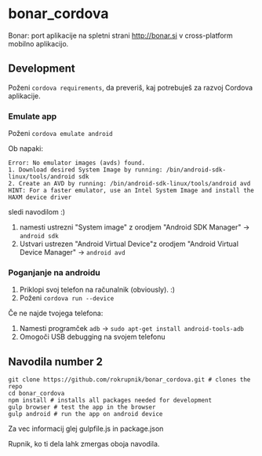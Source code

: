 # bonar_cordova
Bonar: port aplikacije na spletni strani http://bonar.si v cross-platform mobilno aplikacijo.

## Development
Poženi `cordova requirements`, da preveriš, kaj potrebuješ za razvoj Cordova aplikacije.

### Emulate app
Poženi `cordova emulate android`

Ob napaki:
```
Error: No emulator images (avds) found.
1. Download desired System Image by running: /bin/android-sdk-linux/tools/android sdk
2. Create an AVD by running: /bin/android-sdk-linux/tools/android avd
HINT: For a faster emulator, use an Intel System Image and install the HAXM device driver
```
sledi navodilom :)  
1. namesti ustrezni "System image" z orodjem "Android SDK Manager" -> `android sdk`  
2. Ustvari ustrezen "Android Virtual Device"z orodjem "Android Virtual Device Manager" -> `android avd`

### Poganjanje na androidu  
1. Priklopi svoj telefon na računalnik (obviously). :)  
2. Poženi `cordova run --device`

Če ne najde tvojega telefona:  
1. Namesti programček `adb` -> `sudo apt-get install android-tools-adb`
2. Omogoči USB debugging na svojem telefonu

## Navodila number 2

	git clone https://github.com/rokrupnik/bonar_cordova.git # clones the repo
	cd bonar_cordova
	npm install # installs all packages needed for development
	gulp browser # test the app in the browser
	gulp android # run the app on android device

Za vec informacij glej gulpfile.js in package.json

Rupnik, ko ti dela lahk zmergas oboja navodila.

